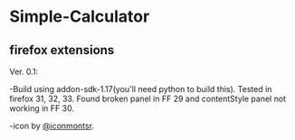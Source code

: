 Simple-Calculator
=================

firefox extensions
------------------
Ver. 0.1:
	
-Build using addon-sdk-1.17(you'll need python to build this). Tested in firefox 31, 32, 33. Found broken panel in FF 29 and contentStyle panel not working in FF 30.

-icon by [@iconmontsr](http://iconmonstr.com/collection/).
